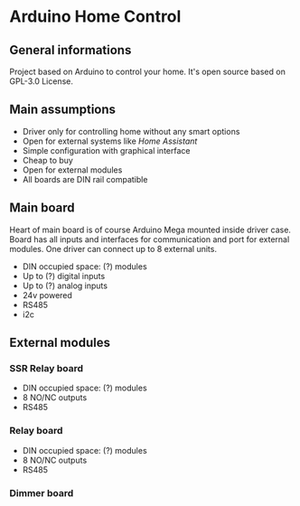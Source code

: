 # Arduino Home Control

## General informations

Project based on Arduino to control your home. It's open source based on GPL-3.0 License.

## Main assumptions

* Driver only for controlling home without any smart options
* Open for external systems like *Home Assistant*
* Simple configuration with graphical interface
* Cheap to buy
* Open for external modules
* All boards are DIN rail compatible

## Main board

Heart of main board is of course Arduino Mega mounted inside driver case. Board has all inputs and interfaces for communication and port for external modules. One driver can connect up to 8 external units.

* DIN occupied space: (?) modules
* Up to (?) digital inputs
* Up to (?) analog inputs
* 24v powered
* RS485
* i2c
 
## External modules

### SSR Relay board

* DIN occupied space: (?) modules
* 8 NO/NC outputs
* RS485

### Relay board

* DIN occupied space: (?) modules
* 8 NO/NC outputs
* RS485

### Dimmer board
